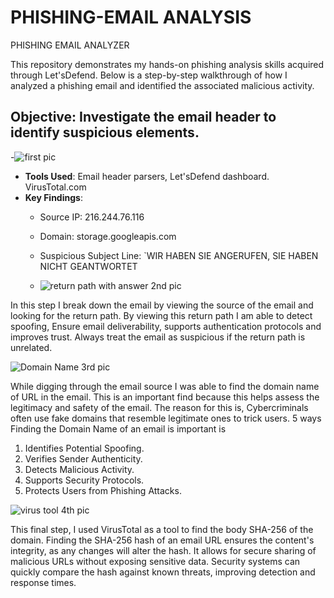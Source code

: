 # PHISHING-EMAIL ANALYSIS
PHISHING EMAIL ANALYZER

This repository demonstrates my hands-on phishing analysis skills acquired through Let'sDefend. Below is a step-by-step walkthrough of how I analyzed a phishing email and identified the associated malicious activity.

**Objective**: Investigate the email header to identify suspicious elements.
-
-![first pic](https://github.com/user-attachments/assets/b383adf1-a927-4011-bac7-0515ca165893)

- **Tools Used**: Email header parsers, Let'sDefend dashboard. VirusTotal.com
- **Key Findings**:
  - Source IP: 216.244.76.116
  - Domain: storage.googleapis.com
  - Suspicious Subject Line: `WIR HABEN SIE ANGERUFEN, SIE HABEN NICHT GEANTWORTET
 
  - ![return path with answer 2nd pic](https://github.com/user-attachments/assets/6aa125cf-1fcc-49b5-b709-3e9f40b24f86)


In this step I break down the email by viewing the source of the email and looking for the return path. By viewing this return path I am able to 
detect spoofing, Ensure email deliverability, supports authentication protocols and improves trust. Always treat the email as suspicious if the
return path is unrelated.

![Domain Name 3rd pic](https://github.com/user-attachments/assets/144f0246-c2e5-4ade-8f33-8ffb29fc8efb)

While digging through the email source I was able to find the domain name of URL in the email. This is an important find because this helps
assess the legitimacy and safety of the email. The reason for this is, Cybercriminals often use fake domains that resemble legitimate ones to 
trick users.
5 ways Finding the Domain Name of an email is important is
1. Identifies Potential Spoofing.
2. Verifies Sender Authenticity.
3. Detects Malicious Activity.
4. Supports Security Protocols.
5. Protects Users from Phishing Attacks.

![virus tool 4th pic](https://github.com/user-attachments/assets/6dfce76f-ab4a-4b26-8a8a-9d766194ca61)



This final step, I used VirusTotal as a tool to find the body SHA-256 of the domain. Finding the SHA-256 hash of an email URL ensures the 
content's integrity, as any changes will alter the hash. It allows for secure sharing of malicious URLs without exposing sensitive data. 
Security systems can quickly compare the hash against known threats, improving detection and response times.
